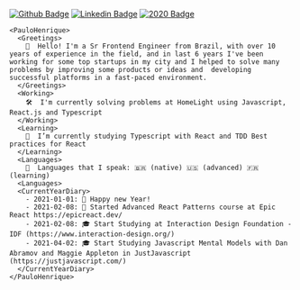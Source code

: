 
[![Github Badge](https://img.shields.io/badge/-Github-000?style=flat-square&logo=Github&logoColor=white&link=https://github.com/opauloh)](https://github.com/opauloh)
[![Linkedin Badge](https://img.shields.io/badge/-LinkedIn-blue?style=flat-square&logo=Linkedin&logoColor=white&link=https://www.linkedin.com/in/paulohenriquesilva/)](https://www.linkedin.com/in/paulohenriquesilva/)
[![2020 Badge](https://img.shields.io/badge/-2020-yellow)](https://github.com/opauloh/opauloh/tree/18965572e9d19767d00fe06b62adaa46039f45d3)

```
<PauloHenrique>
  <Greetings>
    👋  Hello! I'm a Sr Frontend Engineer from Brazil, with over 10 years of experience in the field, and in last 6 years I've been working for some top startups in my city and I helped to solve many problems by improving some products or ideas and  developing successful platforms in a fast-paced environment.
  </Greetings>
  <Working>
    🛠  I'm currently solving problems at HomeLight using Javascript, React.js and Typescript
  </Working>
  <Learning>
    🔭  I’m currently studying Typescript with React and TDD Best practices for React
  </Learning>
  <Languages>
    💬  Languages that I speak: 🇧🇷 (native) 🇺🇸 (advanced) 🇫🇷 (learning)
  <Languages>
  <CurrentYearDiary>
    - 2021-01-01: 🎇 Happy new Year!
    - 2021-02-08: 🔭 Started Advanced React Patterns course at Epic React https://epicreact.dev/
    - 2021-02-08: 🎓 Start Studying at Interaction Design Foundation - IDF (https://www.interaction-design.org/)
    - 2021-04-02: 🎓 Start Studying Javascript Mental Models with Dan Abramov and Maggie Appleton in JustJavascript (https://justjavascript.com/)
  </CurrentYearDiary>
</PauloHenrique>
```
